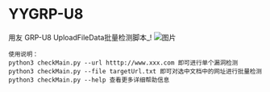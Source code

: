 # YYGRP-U8
用友 GRP-U8 UploadFileData批量检测脚本_!
![图片](https://github.com/user-attachments/assets/b349f9b8-7483-4aa7-b963-252bb0337d4e)
```shell
使用说明：
python3 checkMain.py --url htttp://www.xxx.com 即可进行单个漏洞检测
python3 checkMain.py --file targetUrl.txt 即可对选中文档中的网址进行批量检测
python3 checkMain.py --help 查看更多详细帮助信息
```

